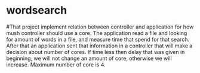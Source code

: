# wordsearch
#That project implement relation between controller and application for how mush controller should use a core. 
The application read a file and looking for amount of words in a file, and measure time that spend for that search. After that an application sent that information in a controller that will make a decision  about number of cores. If time less then delay that was given in beginning, we will not change an amount of core, otherwise we will increase. Maximum number of core is 4.
